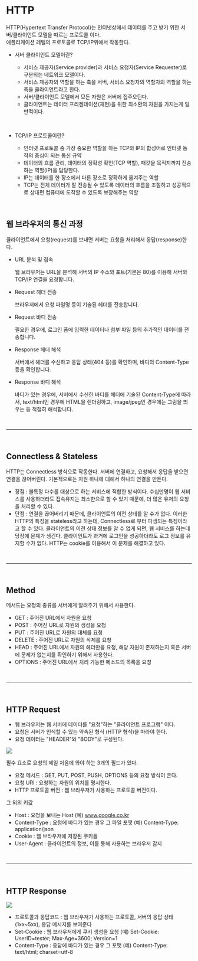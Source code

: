# HTTP

HTTP(Hypertext Transfer Protocol)는 인터넷상에서 데이터를 주고 받기 위한 서버/클라이언트 모델을 따르는 프로토콜 이다. <br />
애플리케이션 레벨의 프로토콜로 TCP/IP위에서 작동한다.

- 서버 클라이언트 모델이란?

    - 서비스 제공자(Service provider)과 서비스 요청자(Service Requester)로 구분되는 네트워크 모델이다. 
    - 서비스 제공자의 역할을 하는 측을 서버, 서비스 요청자의 역할자의 역할을 하는 측을 클라이언트라고 한다.
    - 서버/클라이언트 모델에서 모든 자원은 서버에 집주오딘다.
    - 클라이언트는 데이터 프리젠테이션(재현)을 위한 최소환의 자원을 가지는게 일반적이다.

<br />

- TCP/IP 프로토콜이란?

    - 인터넷 프로토콜 중 가장 중요한 역할을 하는 TCP와 IP의 합성어로 인터넷 동작의 중심이 되는 통신 규약
    - 데이터의 흐름 관리, 데이터의 정확성 확인(TCP 역할), 패킷을 목적지까지 전송하는 역할(IP)을 담당한다.
    - IP는 데이터를 한 장소에서 다른 장소로 정확하게 옮겨주는 역할
    - TCP는 전체 데이터가 잘 전송될 수 있도록 데이터의 흐름을 조절하고 성공적으로 상대편 컴퓨터에 도작할 수 있도록 보장해주는 역할

<br />

## 웹 브라우저의 통신 과정
클라이언트에서 요청(request)를 보내면 서버는 요청을 처리해서 응답(response)한다.

- URL 분석 및 접속
    
    웹 브라우저는 URL을 분석해 서버의 IP 주소와 포트(기본은 80)를 이용해 서버와 TCP/IP 연결을 요청합니다.

- Request 헤더 전송
    
    브라우저에서 요청 파일명 등이 기술된 헤더를 전송합니다.

- Request 바디 전송
    
    필요한 경우에, 로그인 폼에 입력한 데이터나 첨부 파일 등의 추가적인 데이터를 전송합니다.

- Response 헤더 해석
    
    서버에서 헤더를 수신하고 응답 상태(404 등)를 확인하며, 바디의 Content-Type 등을 확인합니다.

- Response 바디 해석
    
    바디가 있는 경우에, 서버에서 수신한 바디를 헤더에 기술된 Content-Type에 따라서, text/html인 경우에 HTML을 렌더링하고, image/jpeg인 경우에는 그림을 띄우는 등 적절히 해석합니다.

<br />
<hr />
<br />

## Connectless & Stateless
HTTP는 Connectless 방식으로 작동한다. 서버에 연결하고, 요청해서 응답을 받으면 연결을 끊어버린다. 기본적으로는 자원 하나에 대해서 하나의 연결을 만든다.

- 장점 : 불특정 다수를 대상으로 하는 서비스에 적합한 방식이다. 수십만명이 웹 서비스를 사용하더라도 접속유지는 최소한으로 할 수 있기 때문에, 더 많은 유저의 요청을 처리할 수 있다.
- 단점 : 연결을 끊어버리기 때문에, 클라이언트의 이전 상태를 알 수가 없다. 이러한 HTTP의 특징을 stateless라고 하는데, Connectless로 부터 파생되는 특징이라고 할 수 있다. 클라이언트의 이전 상태 정보를 알 수 없게 되면, 웹 서비스를 하는데 당장에 문제가 생긴다. 클라이언트가 과거에 로그인을 성공하더라도 로그 정보를 유지할 수가 없다. HTTP는 cookie를 이용해서 이 문제를 해결하고 있다.

<br />
<hr />
<br />

## Method
메서드는 요청의 종류를 서버에게 알려주기 위해서 사용한다.

- GET : 주어진 URL에서 자원을 요청
- POST : 주어진 URL로 자원의 생성을 요청
- PUT : 주어진 URL로 자원의 대체를 요청
- DELETE : 주어진 URL로 자원의 삭제를 요청
- HEAD : 주어진 URL에서 자원의 헤더만을 요청, 해당 자원이 존재하는지 혹은 서버에 문제가 없는지를 확인하기 위해서 사용한다.
- OPTIONS : 주어진 URL에서 처리 가능한 메소드의 목록을 요청

<br />
<hr />
<br />

## HTTP Request
- 웹 브라우저는 웹 서버에 데이터를 "요청"하는 "클라이언트 프로그램" 이다. 
- 요청은 서버가 인식할 수 있는 약속된 형식 (HTTP 형식)을 따라야 한다.
- 요청 데이터는 "HEADER"와 "BODY"로 구성된다.

<img src="https://velog.velcdn.com/images%2Fdnjscksdn98%2Fpost%2F319733fc-8fcb-48d3-8880-7932485162ee%2Fhttp_request.png">

필수 요소로 요청의 제일 처음에 와야 하는 3개의 필드가 있다.
- 요청 메서드 : GET, PUT, POST, PUSH, OPTIONS 등의 요청 방식이 온다.
- 요청 URI : 요청하는 자원의 위치를 명시한다.
- HTTP 프로토콜 버전 : 웹 브라우저가 사용하는 프로토콜 버전이다.

그 외의 키값
- Host : 요청을 보내는 Host (예) www.google.co.kr
- Content-Type : 요청에 바디가 있는 경우 그 파일 포맷 (예) Content-Type: application/json
- Cookie : 웹 브라우저에 저장된 쿠키들 
- User-Agent : 클라이언트의 정보, 이를 통해 사용하는 브라우저 감지


<br />
<hr />
<br />

## HTTP Response
<img src="https://velog.velcdn.com/images%2Fdnjscksdn98%2Fpost%2F42caeb0f-83f0-41e3-bfc7-ad169dbed518%2Fhttp_response.png">


- 프로토콜과 응답코드 : 웹 브라우저가 사용하는 프로토콜, 서버의 응답 상태 (1xx~5xx), 응답 메시지를 보여준다
- Set-Cookie : 웹 브라우저에게 쿠키 생성을 요청 (예) Set-Cookie: UserID=tester; Max-Age=3600; Version=1
- Content-Type : 응답에 바디가 있는 경우 그 포맷 (예) Content-Type: text/html; charset=utf-8
